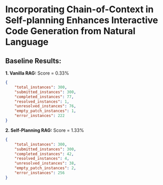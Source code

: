 # Incorporating Chain-of-Context in Self-planning Enhances Interactive Code Generation from Natural Language

## Baseline Results:

**1. Vanilla RAG:** Score = 0.33%
```json
{
    "total_instances": 300,
    "submitted_instances": 300,
    "completed_instances": 77,
    "resolved_instances": 1,
    "unresolved_instances": 76,
    "empty_patch_instances": 1,
    "error_instances": 222
}
```

**2. Self-Planning RAG:** Score = 1.33%
```json
{
    "total_instances": 300,
    "submitted_instances": 300,
    "completed_instances": 42,
    "resolved_instances": 4,
    "unresolved_instances": 38,
    "empty_patch_instances": 2,
    "error_instances": 256
}
```